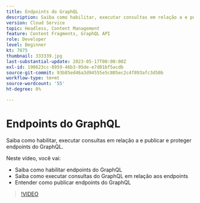 ```yaml
---
title: Endpoints do GraphQL
description: Saiba como habilitar, executar consultas em relação a e publicar e proteger endpoints do GraphQL.
version: Cloud Service
topic: Headless, Content Management
feature: Content Fragments, GraphQL API
role: Developer
level: Beginner
kt: 7875
thumbnail: 333339.jpg
last-substantial-update: 2023-05-17T00:00:00Z
exl-id: 190623cc-8959-46b3-95de-e7d01bf5acdb
source-git-commit: 93b85ed46a3d94555e5c805ec2c4f893afc3d50b
workflow-type: tm+mt
source-wordcount: '55'
ht-degree: 0%

---
```


# Endpoints do GraphQL

Saiba como habilitar, executar consultas em relação a e publicar e proteger endpoints do GraphQL.

Neste vídeo, você vai:

+ Saiba como habilitar endpoints do GraphQL
+ Saiba como executar consultas do GraphQL em relação aos endpoints
+ Entender como publicar endpoints do GraphQL

>[!VIDEO](https://video.tv.adobe.com/v/333339?quality=12&learn=on)
